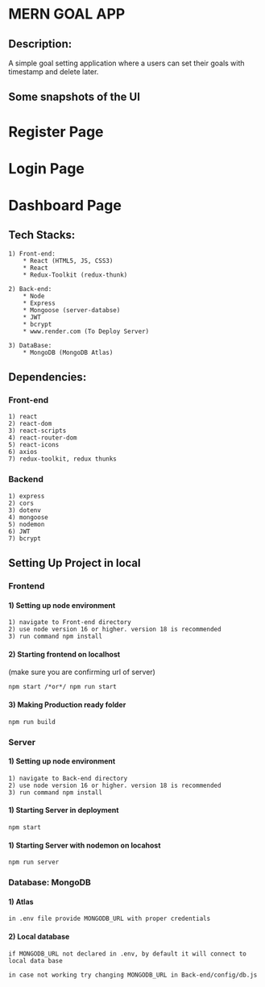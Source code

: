 # MERN GOAL APP

## Description:

A simple goal setting application where a users can set their goals with timestamp and delete later.

## Some snapshots of the UI

# Register Page

# Login Page

# Dashboard Page

## Tech Stacks:

    1) Front-end:
        * React (HTML5, JS, CSS3)
        * React
        * Redux-Toolkit (redux-thunk)

    2) Back-end:
        * Node
        * Express
        * Mongoose (server-databse)
        * JWT
        * bcrypt
        * www.render.com (To Deploy Server)

    3) DataBase:
        * MongoDB (MongoDB Atlas)

## Dependencies:

### Front-end

    1) react
    2) react-dom
    3) react-scripts
    4) react-router-dom
    5) react-icons
    6) axios
    7) redux-toolkit, redux thunks

### Backend

    1) express
    2) cors
    3) dotenv
    4) mongoose
    5) nodemon
    6) JWT
    7) bcrypt

## Setting Up Project in local

### Frontend

#### 1) Setting up node environment

    1) navigate to Front-end directory
    2) use node version 16 or higher. version 18 is recommended
    3) run command npm install

#### 2) Starting frontend on localhost

(make sure you are confirming url of server)

    npm start /*or*/ npm run start

#### 3) Making Production ready folder

    npm run build

### Server

#### 1) Setting up node environment

    1) navigate to Back-end directory
    2) use node version 16 or higher. version 18 is recommended
    3) run command npm install

#### 1) Starting Server in deployment

    npm start

#### 1) Starting Server with nodemon on locahost

    npm run server

### Database: MongoDB

#### 1) Atlas

    in .env file provide MONGODB_URL with proper credentials

#### 2) Local database

    if MONGODB_URL not declared in .env, by default it will connect to local data base

    in case not working try changing MONGODB_URL in Back-end/config/db.js
